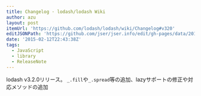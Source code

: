 ```yaml
---
title: Changelog · lodash/lodash Wiki
author: azu
layout: post
itemUrl: 'https://github.com/lodash/lodash/wiki/Changelog#v320'
editJSONPath: 'https://github.com/jser/jser.info/edit/gh-pages/data/2015/02/index.json'
date: '2015-02-12T22:43:38Z'
tags:
  - JavaScript
  - library
  - ReleaseNote
---
```

lodash v3.2.0リリース。
`_.fill`や`_.spread`等の追加、lazyサポートの修正や対応メソッドの追加

